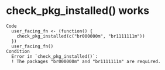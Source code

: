 # check_pkg_installed() works

    Code
      user_facing_fn <- (function() {
        check_pkg_installed(c("br000000m", "br1111111m"))
      })
      user_facing_fn()
    Condition
      Error in `check_pkg_installed()`:
      ! The packages "br000000m" and "br1111111m" are required.

